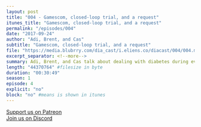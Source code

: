 ```yaml
---
layout: post
title: "004 - Gamescom, closed-loop trial, and a request"
itunes_title: "Gamescom, closed-loop trial, and a request"
permalink: "/episodes/004"
date: "2017-09-24"
author: "Adi, Brent, and Cas"
subtitle: "Gamescom, closed-loop trial, and a request"
file: "https://media.blubrry.com/dia_cast/i.eliens.co/diacast/004/004.mp3"
excerpt_separator: <!--more-->
summary: Adi, Brent, and Cas talk about dealing with diabetes during events, Adi participated in a closed-loop trial, and we ask our listeners for input for the next episode.
length: "44370764" #filesize in byte
duration: "00:30:49"
season: 1
episode: 4
explicit: "no"
block: "no" #means is shown in itunes
---
```


[Support us on Patreon](https://patreon.com/diacast)  
[Join us on Discord](https://discord.gg/diabetes)
